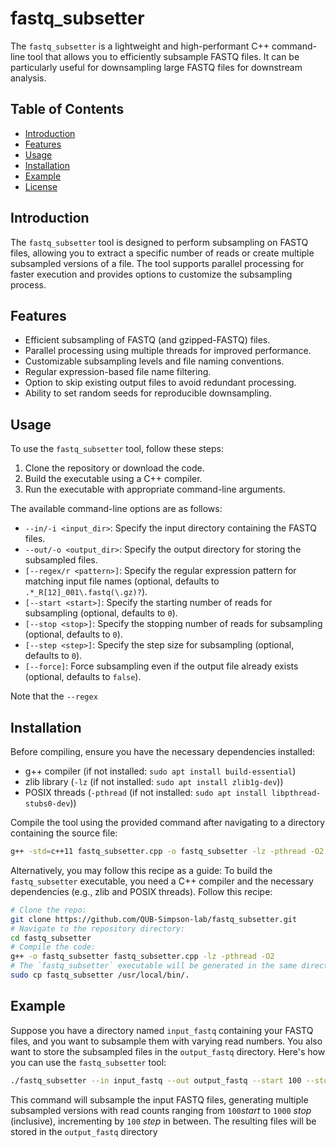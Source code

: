 # fastq_subsetter
The `fastq_subsetter` is a lightweight and high-performant  C++ command-line tool that allows you to efficiently subsample FASTQ files. It can be particularly useful for downsampling large FASTQ files for downstream analysis.

## Table of Contents
- [Introduction](#introduction)
- [Features](#features)
- [Usage](#usage)
- [Installation](#installation)
- [Example](#example)
- [License](#license)

## Introduction
The `fastq_subsetter` tool is designed to perform subsampling on FASTQ files, allowing you to extract a specific number of reads or create multiple subsampled versions of a file. The tool supports parallel processing for faster execution and provides options to customize the subsampling process.

## Features
- Efficient subsampling of FASTQ (and gzipped-FASTQ) files.
- Parallel processing using multiple threads for improved performance.
- Customizable subsampling levels and file naming conventions.
- Regular expression-based file name filtering.
- Option to skip existing output files to avoid redundant processing.
- Ability to set random seeds for reproducible downsampling.

## Usage
To use the `fastq_subsetter` tool, follow these steps:

1. Clone the repository or download the code.
2. Build the executable using a C++ compiler.
3. Run the executable with appropriate command-line arguments.

The available command-line options are as follows:

- `--in/-i <input_dir>`: Specify the input directory containing the FASTQ files.
- `--out/-o <output_dir>`: Specify the output directory for storing the subsampled files.
- `[--regex/r <pattern>]`: Specify the regular expression pattern for matching input file names (optional, defaults to `.*_R[12]_001\.fastq(\.gz)?`).
- `[--start <start>]`: Specify the starting number of reads for subsampling (optional, defaults to `0`).
- `[--stop <stop>]`: Specify the stopping number of reads for subsampling (optional, defaults to `0`).
- `[--step <step>]`: Specify the step size for subsampling (optional, defaults to `0`).
- `[--force]`: Force subsampling even if the output file already exists (optional, defaults to `false`).

Note that the `--regex`


## Installation
Before compiling, ensure you have the necessary dependencies installed:
- g++ compiler (if not installed: `sudo apt install build-essential`)
- zlib library (`-lz` (if not installed: `sudo apt install zlib1g-dev`))
- POSIX threads (`-pthread` (if not installed: `sudo apt install libpthread-stubs0-dev`))

Compile the tool using the provided command after navigating to a directory containing the source file:
```sh
g++ -std=c++11 fastq_subsetter.cpp -o fastq_subsetter -lz -pthread -O2
```
Alternatively, you may follow this recipe as a guide:
To build the `fastq_subsetter` executable, you need a C++ compiler and the necessary dependencies (e.g., zlib and POSIX threads). Follow this recipe:
```sh
# Clone the repo:
git clone https://github.com/QUB-Simpson-lab/fastq_subsetter.git
# Navigate to the repository directory:
cd fastq_subsetter
# Compile the code:
g++ -o fastq_subsetter fastq_subsetter.cpp -lz -pthread -O2
# The `fastq_subsetter` executable will be generated in the same directory, and can be installed:
sudo cp fastq_subsetter /usr/local/bin/.
```

## Example

Suppose you have a directory named `input_fastq` containing your FASTQ files, and you want to subsample them with varying read numbers. You also want to store the subsampled files in the `output_fastq` directory. Here's how you can use the `fastq_subsetter` tool:

```bash
./fastq_subsetter --in input_fastq --out output_fastq --start 100 --stop 1000 --step 100
```

This command will subsample the input FASTQ files, generating multiple subsampled versions with read counts ranging from `100`_start_ to `1000` _stop_ (inclusive), incrementing by `100` _step_ in between. The resulting files will be stored in the `output_fastq` directory